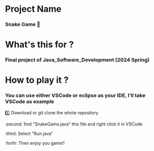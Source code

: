 # Project Name

### Snake Game :snake:

# What's this for ?

### Final project of Java_Software_Development (2024 Spring)

# How to play it ?

### You can use either VSCode or eclipse as your IDE, I'll take VSCode as example

:one: Download or git clone the whole repository

:second: find "SnakeGame.java" this file and right click it in VSCode

:third: Select "Run java"

:forth: Then enjoy you game!!
  
